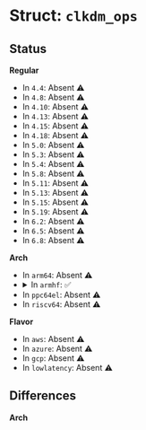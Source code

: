 # Struct: <code>clkdm_ops</code>

## Status
<b>Regular</b>
<ul>
<li>
In <code>4.4</code>: Absent ⚠️
</li>
<li>
In <code>4.8</code>: Absent ⚠️
</li>
<li>
In <code>4.10</code>: Absent ⚠️
</li>
<li>
In <code>4.13</code>: Absent ⚠️
</li>
<li>
In <code>4.15</code>: Absent ⚠️
</li>
<li>
In <code>4.18</code>: Absent ⚠️
</li>
<li>
In <code>5.0</code>: Absent ⚠️
</li>
<li>
In <code>5.3</code>: Absent ⚠️
</li>
<li>
In <code>5.4</code>: Absent ⚠️
</li>
<li>
In <code>5.8</code>: Absent ⚠️
</li>
<li>
In <code>5.11</code>: Absent ⚠️
</li>
<li>
In <code>5.13</code>: Absent ⚠️
</li>
<li>
In <code>5.15</code>: Absent ⚠️
</li>
<li>
In <code>5.19</code>: Absent ⚠️
</li>
<li>
In <code>6.2</code>: Absent ⚠️
</li>
<li>
In <code>6.5</code>: Absent ⚠️
</li>
<li>
In <code>6.8</code>: Absent ⚠️
</li>
</ul>
<b>Arch</b>
<ul>
<li>
In <code>arm64</code>: Absent ⚠️
</li>
<li>
<details>
<summary>In <code>armhf</code>: ✅</summary>

```c
struct clkdm_ops {
    int (*clkdm_add_wkdep)(struct clockdomain *, struct clockdomain *);
    int (*clkdm_del_wkdep)(struct clockdomain *, struct clockdomain *);
    int (*clkdm_read_wkdep)(struct clockdomain *, struct clockdomain *);
    int (*clkdm_clear_all_wkdeps)(struct clockdomain *);
    int (*clkdm_add_sleepdep)(struct clockdomain *, struct clockdomain *);
    int (*clkdm_del_sleepdep)(struct clockdomain *, struct clockdomain *);
    int (*clkdm_read_sleepdep)(struct clockdomain *, struct clockdomain *);
    int (*clkdm_clear_all_sleepdeps)(struct clockdomain *);
    int (*clkdm_sleep)(struct clockdomain *);
    int (*clkdm_wakeup)(struct clockdomain *);
    void (*clkdm_allow_idle)(struct clockdomain *);
    void (*clkdm_deny_idle)(struct clockdomain *);
    int (*clkdm_clk_enable)(struct clockdomain *);
    int (*clkdm_clk_disable)(struct clockdomain *);
    int (*clkdm_save_context)(struct clockdomain *);
    int (*clkdm_restore_context)(struct clockdomain *);
};
```
</details>
</li>
<li>
In <code>ppc64el</code>: Absent ⚠️
</li>
<li>
In <code>riscv64</code>: Absent ⚠️
</li>
</ul>
<b>Flavor</b>
<ul>
<li>
In <code>aws</code>: Absent ⚠️
</li>
<li>
In <code>azure</code>: Absent ⚠️
</li>
<li>
In <code>gcp</code>: Absent ⚠️
</li>
<li>
In <code>lowlatency</code>: Absent ⚠️
</li>
</ul>

## Differences
<b>Arch</b>
<ul>
</ul>
